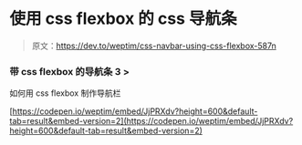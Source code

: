 # 使用 css flexbox 的 css 导航条

> 原文：<https://dev.to/weptim/css-navbar-using-css-flexbox-587n>

### 带 css flexbox 的导航条 3 >

如何用 css flexbox 制作导航栏

[https://codepen.io/weptim/embed/JjPRXdv?height=600&default-tab=result&embed-version=2](https://codepen.io/weptim/embed/JjPRXdv?height=600&default-tab=result&embed-version=2)